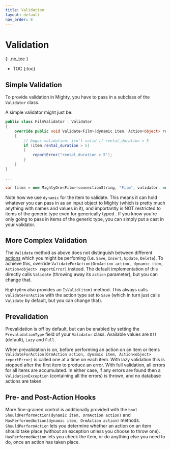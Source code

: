 ```yaml
---
title: Validation
layout: default
nav_order: 8
---
```


# Validation
{: .no_toc }

- TOC
{:toc}

## Simple Validation

To provide validation in Mighty, you have to pass in a subclass of the `Validator` class.

A simple validator might just be:

```c#
public class FilmValidator : Validator
{
    override public void Validate<Film>(dynamic item, Action<object> reportError)
    {
        // bogus validation: isn't valid if rental_duration > 5
        if (item.rental_duration > 5)
        {
            reportError("rental_duration > 5");
        }
    }
}

...

var films = new MightyOrm<Film>(connectionString, "Film", validator: new FilmValidator());
```

Note how we use `dynamic` for the item to validate. This means it can hold whatever you can pass in as an input object to Mighty (which is pretty much anything with names and values in it), and importantly is NOT restricted to items of the generic type even for generically typed <see cref="MightyOrm{T}"/>. If you know you're only going to pass in items of the generic type, you can simply put a cast in your validator.

## More Complex Validation

The `Validate` method as above does not distinguish between different [actions](crud-actions) which you might be perfoming (i.e. `Save`, `Insert`, `Update`, `Delete`). To achieve this, override `ValidateForAction(OrmAction action, dynamic item, Action<object> reportError)` instead. The default implementation of this directly calls `Validate` (throwing away its `action` parameter), but you can change that.

`MightyOrm` also provides an `IsValid(item)` method. This always calls `ValidateForAction` with the action type set to `Save` (which in turn just calls `Validate` by default, but you can change that).

## Prevalidation

Prevalidation is off by default, but can be enabled by setting the `PrevalidationType` field of your `Validator` class. Available values are `Off` (default), `Lazy` and `Full`.

When prevalidation is on, before performing an action on an item or items `ValidateForAction(OrmAction action, dynamic item, Action<object> reportError)` is called one at a time on each item. With lazy validation this is stopped after the first item to produce an error. With full validation, all errors for all items are accumulated. In either case, if any errors are found then a `ValidationException` (containing all the errors) is thrown, and no database actions are taken.

## Pre- and Post-Action Hooks

More fine-grained control is additionally provided with the `bool ShouldPerformAction(dynamic item, OrmAction action)`
and `HasPerformedAction(dynamic item, OrmAction action)` methods. `ShouldPerformAction` lets you determine whether an action on an item should take place (without an exception unless you choose to throw one). `HasPerformedAction` lets you check the item, or do anything else you need to do, once an action has taken place.
